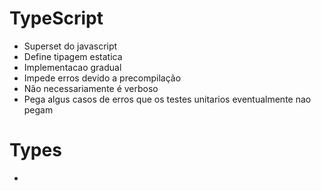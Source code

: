 # TypeScript

- Superset do javascript
- Define tipagem estatica
- Implementacao gradual
- Impede erros devido a precompilação
- Não necessariamente é verboso
- Pega algus casos de erros que os testes unitarios eventualmente nao pegam

# Types

-
